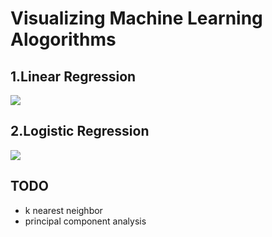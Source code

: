# Visualizing Machine Learning Alogorithms

## 1.Linear Regression

<img src='assets/linear.gif'>

<br>

## 2.Logistic Regression

<img src='assets/logistic.gif'>

<br>

## TODO

-   k nearest neighbor
-   principal component analysis

